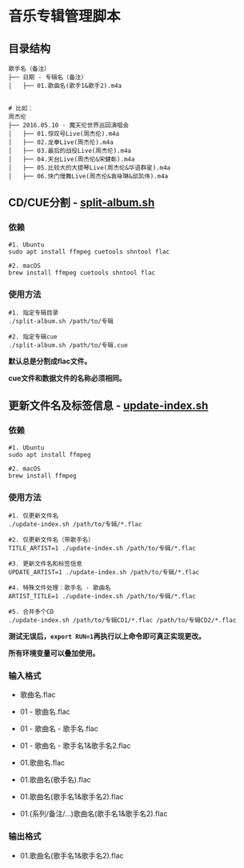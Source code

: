# 音乐专辑管理脚本

## 目录结构

```
歌手名（备注）
├── 日期 - 专辑名（备注）
│   ├── 01.歌曲名(歌手1&歌手2).m4a


# 比如：
周杰伦
├── 2016.05.10 - 魔天伦世界巡回演唱会
│   ├── 01.惊叹号Live(周杰伦).m4a
│   ├── 02.龙拳Live(周杰伦).m4a
│   ├── 03.最后的战役Live(周杰伦).m4a
│   ├── 04.天台Live(周杰伦&宋健彰).m4a
│   ├── 05.比较大的大提琴Live(周杰伦&华语群星).m4a
│   ├── 06.快门慢舞Live(周杰伦&袁咏琳&邱凯伟).m4a
```

## CD/CUE分割 - [split-album.sh](split-album.sh)

### 依赖

```shell
#1. Ubuntu 
sudo apt install ffmpeg cuetools shntool flac

#2. macOS
brew install ffmpeg cuetools shntool flac
```

### 使用方法

```shell
#1. 指定专辑目录
./split-album.sh /path/to/专辑

#2. 指定专辑cue
./split-album.sh /path/to/专辑.cue
```

**默认总是分割成flac文件。**

**cue文件和数据文件的名称必须相同。**


## 更新文件名及标签信息 - [update-index.sh](update-index.sh)

### 依赖

```shell
#1. Ubuntu 
sudo apt install ffmpeg

#2. macOS
brew install ffmpeg
```

### 使用方法

```shell
#1. 仅更新文件名
./update-index.sh /path/to/专辑/*.flac

#2. 仅更新文件名（带歌手名）
TITLE_ARTIST=1 ./update-index.sh /path/to/专辑/*.flac

#3. 更新文件名和标签信息
UPDATE_ARTIST=1 ./update-index.sh /path/to/专辑/*.flac

#4. 特殊文件处理：歌手名 - 歌曲名
ARTIST_TITLE=1 ./update-index.sh /path/to/专辑/*.flac

#5. 合并多个CD
./update-index.sh /path/to/专辑CD1/*.flac /path/to/专辑CD2/*.flac
```

**测试无误后，`export RUN=1`再执行以上命令即可真正实现更改。**

**所有环境变量可以叠加使用。**

### 输入格式

* 歌曲名.flac
* 01 - 歌曲名.flac
* 01 - 歌曲名 - 歌手名.flac
* 01 - 歌曲名 - 歌手名1&歌手名2.flac

* 01.歌曲名.flac
* 01.歌曲名(歌手名).flac
* 01.歌曲名(歌手名1&歌手名2).flac
* 01.(系列/备注/...)歌曲名(歌手名1&歌手名2).flac

### 输出格式

* 01.歌曲名(歌手名1&歌手名2).flac

